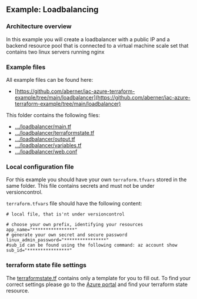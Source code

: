 ## Example: Loadbalancing

### Architecture overview

In this example you will create a loadbalancer with a public IP and a backend resource pool that is connected to a virtual machine scale set that contains two linux servers running nginx

### Example files

All example files can be found here:
- [https://github.com/aberner/iac-azure-terraform-example/tree/main/loadbalancer](https://github.com/aberner/iac-azure-terraform-example/tree/main/loadbalancer)

This folder contains the following files:
- [.../loadbalancer/main.tf](https://raw.githubusercontent.com/aberner/iac-azure-terraform-example/main/loadbalancer/main.tf)
- [.../loadbalancer/terraformstate.tf](https://raw.githubusercontent.com/aberner/iac-azure-terraform-example/main/loadbalancer/terraformstate.tf)
- [.../loadbalancer/output.tf](https://raw.githubusercontent.com/aberner/iac-azure-terraform-example/main/loadbalancer/output.tf)
- [.../loadbalancer/variables.tf](https://raw.githubusercontent.com/aberner/iac-azure-terraform-example/main/loadbalancer/variables.tf)
- [.../loadbalancer/web.conf](https://raw.githubusercontent.com/aberner/iac-azure-terraform-example/main/loadbalancer/web.conf)



### Local configuration file
For this example you should have your own ```terraform.tfvars``` stored in the same folder.
This file contains secrets and must not be under versioncontrol.

```terraform.tfvars``` file should have the following content:

```
# local file, that is'nt under versioncontrol

# choose your own prefix, identifying your resources
app_name="****************"
# generate your own secret and secure password
linux_admin_password="****************"
#sub_id can be found using the following command: az account show
sub_id="****************"
```

### terraform state file settings
The [terraformstate.tf](https://raw.githubusercontent.com/aberner/iac-azure-terraform-example/main/loadbalancer/terraformstate.tf) contains only a template for you to fill out. To find your correct settings please go to the [Azure portal](https://portal.azure.com) and find your terraform state resource.